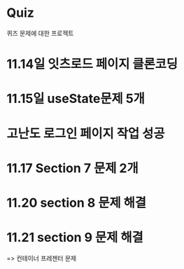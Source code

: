 # Quiz

퀴즈 문제에 대한 프로젝트

# 11.14일 잇츠로드 페이지 클론코딩

# 11.15일 useState문제 5개

# 고난도 로그인 페이지 작업 성공

# 11.17 Section 7 문제 2개

# 11.20 section 8 문제 해결

# 11.21 section 9 문제 해결
=> 컨테이너 프레젠터 문제